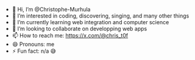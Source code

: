 - 👋 Hi, I’m @Christophe-Murhula
- 👀 I’m interested in coding, discovering, singing, and many other things
- 🌱 I’m currently learning web integration and computer science
- 💞️ I’m looking to collaborate on developping web apps
- 📫 How to reach me: https://x.com/@chris_t0f
- 😄 Pronouns: me
- ⚡ Fun fact: n/a 😅

<!---
Christophe-murhula/Christophe-murhula is a ✨ special ✨ repository because its `README.md` (this file) appears on your GitHub profile.
You can click the Preview link to take a look at your changes.
--->
